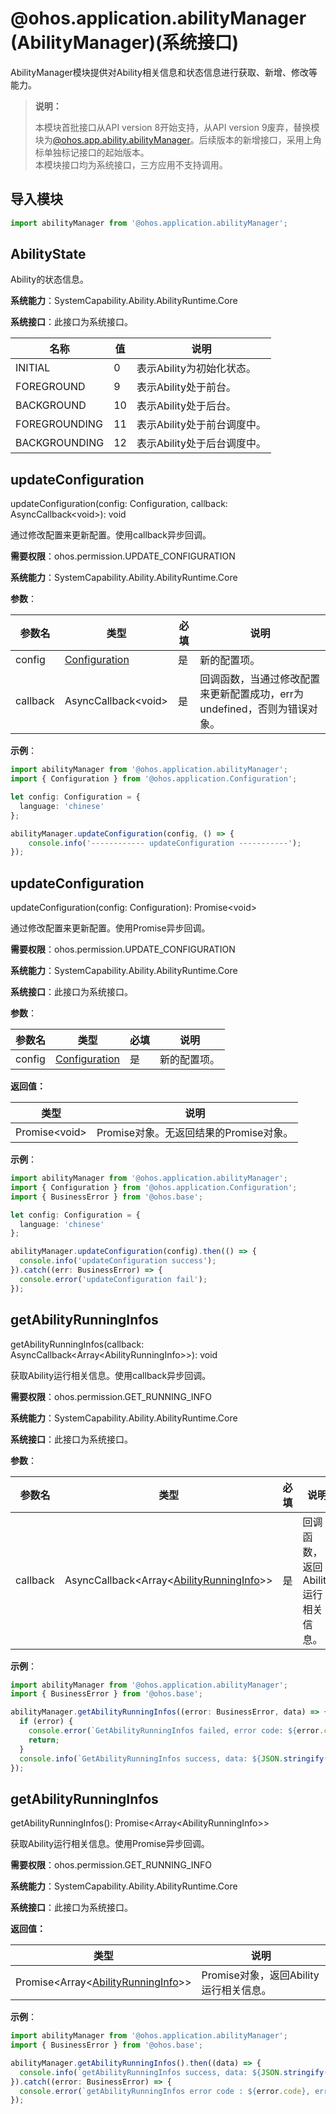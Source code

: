 # @ohos.application.abilityManager (AbilityManager)(系统接口)

<!--Kit: Ability Kit-->
<!--Subsystem: Ability-->
<!--Owner: @duan-sizhao-->
<!--Designer: @ccllee1-->
<!--Tester: @lixueqing513-->
<!--Adviser: @huipeizi-->

AbilityManager模块提供对Ability相关信息和状态信息进行获取、新增、修改等能力。

> **说明：**
>
> 本模块首批接口从API version 8开始支持，从API version 9废弃，替换模块为[@ohos.app.ability.abilityManager](js-apis-app-ability-abilityManager-sys.md)。后续版本的新增接口，采用上角标单独标记接口的起始版本。  
> 本模块接口均为系统接口，三方应用不支持调用。

## 导入模块

```ts
import abilityManager from '@ohos.application.abilityManager';
```

## AbilityState

Ability的状态信息。

**系统能力**：SystemCapability.Ability.AbilityRuntime.Core

**系统接口**：此接口为系统接口。

| 名称 | 值 | 说明 | 
| -------- | -------- | -------- |
| INITIAL | 0 | 表示Ability为初始化状态。| 
| FOREGROUND | 9 | 表示Ability处于前台。  | 
| BACKGROUND | 10 | 表示Ability处于后台。  | 
| FOREGROUNDING | 11 | 表示Ability处于前台调度中。  | 
| BACKGROUNDING | 12 | 表示Ability处于后台调度中。  | 

## updateConfiguration

updateConfiguration(config: Configuration, callback: AsyncCallback\<void>): void

通过修改配置来更新配置。使用callback异步回调。

**需要权限**：ohos.permission.UPDATE_CONFIGURATION

**系统能力**：SystemCapability.Ability.AbilityRuntime.Core

**参数**：

| 参数名        | 类型                                       | 必填   | 说明             |
| --------- | ---------------------------------------- | ---- | -------------- |
| config    | [Configuration](js-apis-application-configuration.md)   | 是    | 新的配置项。 |
| callback  | AsyncCallback\<void>                   | 是    | 回调函数，当通过修改配置来更新配置成功，err为undefined，否则为错误对象。      |

**示例**：

```ts
import abilityManager from '@ohos.application.abilityManager';
import { Configuration } from '@ohos.application.Configuration';

let config: Configuration = {
  language: 'chinese' 
};

abilityManager.updateConfiguration(config, () => {
    console.info('------------ updateConfiguration -----------');
});
```

## updateConfiguration

updateConfiguration(config: Configuration): Promise\<void>

通过修改配置来更新配置。使用Promise异步回调。

**需要权限**：ohos.permission.UPDATE_CONFIGURATION

**系统能力**：SystemCapability.Ability.AbilityRuntime.Core

**系统接口**：此接口为系统接口。

**参数**：

| 参数名        | 类型                                       | 必填   | 说明             |
| --------- | ---------------------------------------- | ---- | -------------- |
| config    | [Configuration](js-apis-application-configuration.md)   | 是    | 新的配置项。 |

**返回值：**

| 类型                                       | 说明      |
| ---------------------------------------- | ------- |
| Promise\<void> | Promise对象。无返回结果的Promise对象。 |

**示例**：

```ts
import abilityManager from '@ohos.application.abilityManager';
import { Configuration } from '@ohos.application.Configuration';
import { BusinessError } from '@ohos.base';

let config: Configuration = {
  language: 'chinese' 
};

abilityManager.updateConfiguration(config).then(() => {
  console.info('updateConfiguration success');
}).catch((err: BusinessError) => {
  console.error('updateConfiguration fail');
});
```

## getAbilityRunningInfos

getAbilityRunningInfos(callback: AsyncCallback\<Array\<AbilityRunningInfo>>): void

获取Ability运行相关信息。使用callback异步回调。

**需要权限**：ohos.permission.GET_RUNNING_INFO

**系统能力**：SystemCapability.Ability.AbilityRuntime.Core

**系统接口**：此接口为系统接口。

**参数**：

| 参数名        | 类型                                       | 必填   | 说明             |
| --------- | ---------------------------------------- | ---- | -------------- |
| callback  | AsyncCallback\<Array\<[AbilityRunningInfo](js-apis-inner-application-abilityRunningInfo.md)>>  | 是    | 回调函数，返回Ability运行相关信息。      |

**示例**：

```ts
import abilityManager from '@ohos.application.abilityManager';
import { BusinessError } from '@ohos.base';

abilityManager.getAbilityRunningInfos((error: BusinessError, data) => {
  if (error) {
    console.error(`GetAbilityRunningInfos failed, error code: ${error.code}, error msg: ${error.message}.`);
    return;
  }
  console.info(`GetAbilityRunningInfos success, data: ${JSON.stringify(data)}.`);
});
```

## getAbilityRunningInfos

getAbilityRunningInfos(): Promise\<Array\<AbilityRunningInfo>>

获取Ability运行相关信息。使用Promise异步回调。

**需要权限**：ohos.permission.GET_RUNNING_INFO

**系统能力**：SystemCapability.Ability.AbilityRuntime.Core

**系统接口**：此接口为系统接口。

**返回值：**

| 类型                                       | 说明      |
| ---------------------------------------- | ------- |
| Promise\<Array\<[AbilityRunningInfo](js-apis-inner-application-abilityRunningInfo.md)>> | Promise对象，返回Ability运行相关信息。 |

**示例**：

```ts
import abilityManager from '@ohos.application.abilityManager';
import { BusinessError } from '@ohos.base';

abilityManager.getAbilityRunningInfos().then((data) => {
  console.info(`getAbilityRunningInfos success, data: ${JSON.stringify(data)}`);
}).catch((error: BusinessError) => {
  console.error(`getAbilityRunningInfos error code : ${error.code}, error msg: ${error.message}.`);
});
```